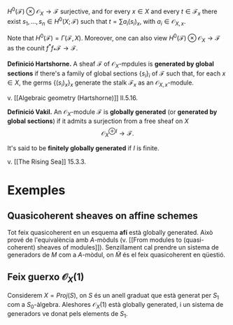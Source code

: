 $H^0(\mathcal{F}) \otimes \mathcal{O}_X \to \mathcal{F}$ surjective, and for every $x \in X$ and every $t \in \mathcal{F}_x$ there exist $s_1, \dots, s_n \in H^0(X;\mathcal{F})$ such that $t = \sum a_i (s_i)_x$, with $a_i \in \mathcal{O}_{X,x}$.

Note that $H^0(\mathcal{F}) = \Gamma(\mathcal{F},X)$. Moreover, one can also view $H^0(\mathcal{F}) \otimes \mathcal{O}_X \to \mathcal{F}$ as the counit $f^* f_* \mathcal{F} \to \mathcal{F}$.

**Definició Hartshorne.** A sheaf $\mathcal{F}$ of $\mathcal{O}_X$-mpdules is **generated by global sections** if there's a family of global sections $\{s_i\}_i$ of $\mathcal{F}$ such that, for each $x \in X$, the germs $\{(s_i)_x\}_x$ generate the stalk $\mathcal{F}_x$ as an $\mathcal{O}_{X,x}$-module.

v. [[Algebraic geometry (Hartshorne)]] II.5.16.

**Definició Vakil.** An $\mathcal{O}_X$-module $\mathcal{F}$ is **globally generated** (or **generated by global sections**) if it admits a surjection from a free sheaf on $X$$$\mathcal{O}_X^{\oplus I} \to \mathcal{F}.$$

It's said to be **finitely globally generated** if $I$ is finite.

v. [[The Rising Sea]] 15.3.3.

# Exemples

## Quasicoherent sheaves on affine schemes

Tot feix quasicoherent en un esquema **afí** està globally generated. Això prové de l'equivalència amb $A$-mòduls (v. [[From modules to (quasi-coherent) sheaves of modules]]). Senzillament cal prendre un sistema de generadors de $M$ com a $A$-mòdul, on $\tilde M$ és el feix quasicoherent en qüestió.

## Feix guerxo $\mathcal{O}_X(1)$

Considerem $X = Proj(S)$, on $S$ és un anell graduat que està generat per $S_1$ com a $S_0$-àlgebra. Aleshores $\mathcal{O}_X(1)$ està globally generated, i un sistema de generadors ve donat pels elements de $S_1$.